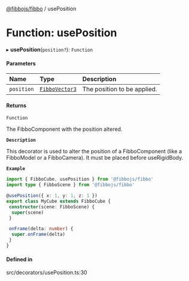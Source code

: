 [@fibbojs/fibbo](/api/index)  / usePosition

# Function: usePosition

▸ **usePosition**(`position?`): `Function`

#### Parameters

| Name | Type | Description |
| :------ | :------ | :------ |
| `position` | [`FibboVector3`](../interfaces/FibboVector3.md) | The position to be applied. |

#### Returns

`Function`

The FibboComponent with the position altered.

**`Description`**

This decorator is used to alter the position of a FibboComponent (like a FibboModel or a FibboCamera).
It must be placed before useRigidBody.

**`Example`**

```ts
import { FibboCube, usePosition } from '@fibbojs/fibbo'
import type { FibboScene } from '@fibbojs/fibbo'

@usePosition({ x: 1, y: 1, z: 1 })
export class MyCube extends FibboCube {
 constructor(scene: FibboScene) {
  super(scene)
 }

 onFrame(delta: number) {
  super.onFrame(delta)
 }
}
```

#### Defined in

src/decorators/usePosition.ts:30
